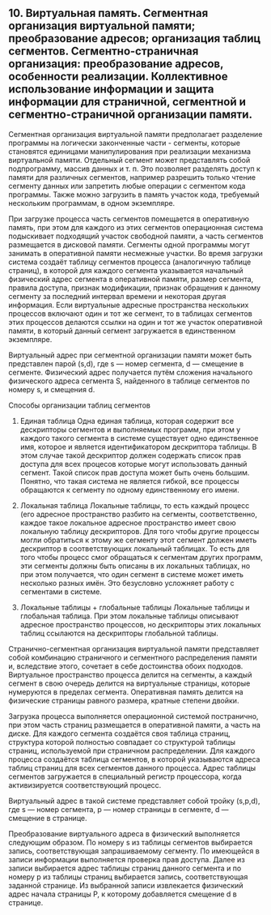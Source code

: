 ## 10. Виртуальная память. Сегментная организация виртуальной памяти; преобразование адресов; организация таблиц сегментов. Сегментно-страничная организация: преобразование адресов, особенности реализации. Коллективное использование информации и защита информации для страничной, сегментной и сегментно-страничной организации памяти.

Сегментная организация виртуальной памяти предполагает разделение программы на логически законченные части - сегменты, которые становятся единицами
манипулирования при реализации механизма виртуальной памяти. Отдельный сегмент может представлять собой подпрограмму, массив данных и т. п.
Это позволяет разделять доступ к памяти для различных сегментов, например разрешить только чтение сегменту данных или запретить любые операции
с сегментом кода программы. Также можно загрузить в память участок кода, требуемый нескольким программам, в одном экземпляре.

При загрузке процесса часть сегментов помещается в оперативную память, при этом для каждого из этих сегментов операционная система подыскивает
подходящий участок свободной памяти, а часть сегментов размещается в дисковой памяти. Сегменты одной программы могут занимать в оперативной памяти
несмежные участки. Во время загрузки система создаёт таблицу сегментов процесса (аналогичную таблице страниц), в которой для каждого сегмента указывается
начальный физический адрес сегмента в оперативной памяти, размер сегмента, правила доступа, признак модификации, признак обращения к данному сегменту за
последний интервал времени и некоторая другая информация. Если виртуальные адресные пространства нескольких процессов включают один и тот же сегмент,
то в таблицах сегментов этих процессов делаются ссылки на один и тот же участок оперативной памяти, в который данный сегмент загружается в единственном экземпляре.

Виртуальный адрес при сегментной организации памяти может быть представлен парой (s,d), где s — номер сегмента, d — смещение в сегменте.
Физический адрес получается путём сложения начального физического адреса сегмента S, найденного в таблице сегментов по номеру s, и смещения d.

Способы организации таблиц сегментов

1. Единая таблица
Одна единая таблица, которая содержит все дескрипторы сегментов и выполняемых программ, при этом у каждого такого сегмента в системе существует одно
единственное имя, которое и является идентификатором дескриптора таблицы. В этом случае такой дескриптор должен содержать список прав доступа для всех процесов
которые могут использовать данный сегмент. Такой список прав доступа может быть очень большим. Понятно, что такая система не является гибкой, все процессы
обращаются к сегменту по одному единственному его имени.

2. Локальная таблица
Локальные таблицы, то есть каждый процесс (его адресное пространство разбито на сегменты, соответственно, каждое такое локальное адресное пространство
имеет свою локальную таблицу дескрипторов. Для того чтобы другие процессы могли обратиться к этому же сегменту этот сегмент должен иметь дескриптор в
соответствующих локальный таблицах. То есть для того чтобы процесс смог обращаться к сегментам других программ, эти сегменты должны быть описаны в их
локальных таблицах, но при этом получается, что один сегмент в системе может иметь несколько разных имён. Это безусловно усложняет работу с сегментами в системе.

3. Локальные таблицы + глобальные таблицы
Локальные таблицы и глобальная таблица. При этом локальные таблицы описывают адресное пространство процессов, но дескрипторы этих локальных таблиц ссылаются на дескрипторы глобальной таблицы.

Странично-сегментная организация виртуальной памяти представляет собой комбинацию страничного и сегментного распределения памяти и, вследствие этого,
сочетает в себе достоинства обоих подходов. Виртуальное пространство процесса делится на сегменты, а каждый сегмент в свою очередь делится на виртуальные страницы,
которые нумеруются в пределах сегмента. Оперативная память делится на физические страницы равного размера, кратные степени двойки.

Загрузка процесса выполняется операционной системой постранично, при этом часть страниц размещается в оперативной памяти, а часть на диске. Для каждого сегмента
создаётся своя таблица страниц, структура которой полностью совпадает со структурой таблицы страниц, используемой при страничном распределении.
Для каждого процесса создаётся таблица сегментов, в которой указываются адреса таблиц страниц для всех сегментов данного процесса. Адрес таблицы сегментов
загружается в специальный регистр процессора, когда активизируется соответствующий процесс.

Виртуальный адрес в такой системе представляет собой тройку (s,p,d), где s — номер сегмента, р — номер страницы в сегменте, d — смещение в странице.

Преобразование виртуального адреса в физический выполняется следующим образом. По номеру s из таблицы сегментов выбирается запись, соответствующая
запрашиваемому сегменту. По имеющейся в записи информации выполняется проверка прав доступа. Далее из записи выбирается адрес таблицы страниц данного
сегмента и по номеру р из таблицы страниц выбирается запись, соответствующая заданной странице. Из выбранной записи извлекается физический адрес начала страницы P, к которому добавляется смещение d в странице.
